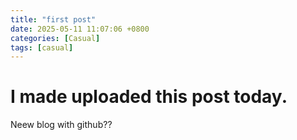 ```yaml
---
title: "first post"
date: 2025-05-11 11:07:06 +0800
categories: [Casual]
tags: [casual]
---
```


# I made uploaded this post today.

Neew blog with github??
